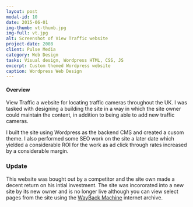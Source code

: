 ```yaml
---
layout: post
modal-id: 10
date: 2015-06-01
img-thumb: vt-thumb.jpg
img-full: vt.jpg
alt: Screenshot of View Traffic website
project-date: 2008
client: Pulse Media
category: Web Design
tasks: Visual design, Wordpress HTML, CSS, JS
excerpt: Custom themed Wordpress website
caption: Wordpress Web Design
---
```


#### Overview

View Traffic a website for locating traffic cameras throughout the UK.  I was tasked with designing a building the site in a way in which the site owner could maintain the content, in addition to being able to add new traffic cameras.

I built the site using Wordpress as the backend CMS and created a cusom theme.  I also performed some SEO work on the site a later date which yielded a considerable ROI for the work as ad click through rates increased by a considerable margin.

### Update

This website was bought out by a competitor and the site own made a decent return on his intial investment.  The site was incororated into a new site by its new owner and is no longer live although you can view select pages from the site using the <a href="https://web.archive.org/web/20100828152840/http://www.viewtraffic.info/">WayBack Machine</a> internet archive.   